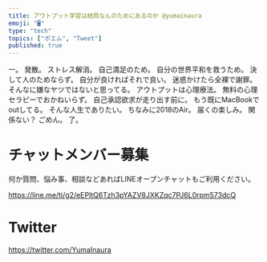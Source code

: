 ```yaml
---
title: アウトプット学習は結局なんのためにあるのか @yumainaura
emoji: "🖥"
type: "tech"
topics: ["ポエム", "Tweet"]
published: true
---
```


一。
発散。
ストレス解消。
自己満足のため。
自分の世界平和を救うため。
決して人のためならず。
自分が良ければそれで良い。
迷惑かけたら全裸で謝罪。
そんなに嫌なヤツではないと思ってる。
アウトプットは心理療法。
無料の心理セラピーでおかねいらず。
自己承認欲求が走り出す前に。
もう既にMacBookでoutしてる。
そんな人生でありたい。
ちなみに2018のAir。
届くの楽しみ。
関係ない？
ごめん。
了。








<!-- Update From Qiita API -->

# チャットメンバー募集


何か質問、悩み事、相談などあればLINEオープンチャットもご利用ください。

https://line.me/ti/g2/eEPltQ6Tzh3pYAZV8JXKZqc7PJ6L0rpm573dcQ





# Twitter


https://twitter.com/YumaInaura


<!-- Update From Qiita API -->


